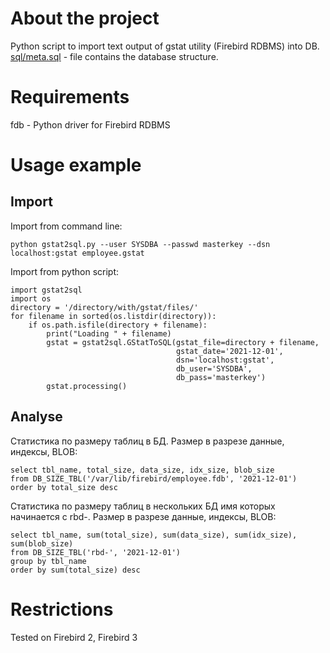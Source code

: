 # About the project
Python script to import text output of gstat utility (Firebird RDBMS) into DB.
[sql/meta.sql](sql/meta.sql) - file contains the database structure.

# Requirements
fdb - Python driver for Firebird RDBMS

# Usage example

## Import 
Import from command line:

    python gstat2sql.py --user SYSDBA --passwd masterkey --dsn localhost:gstat employee.gstat

Import from python script:

    import gstat2sql
    import os
    directory = '/directory/with/gstat/files/'
    for filename in sorted(os.listdir(directory)):
        if os.path.isfile(directory + filename):
            print("Loading " + filename)
            gstat = gstat2sql.GStatToSQL(gstat_file=directory + filename,
                                         gstat_date='2021-12-01', 
                                         dsn='localhost:gstat', 
                                         db_user='SYSDBA',
                                         db_pass='masterkey')
            gstat.processing()

## Analyse

Статистика по размеру таблиц в БД. Размер в разрезе данные, индексы, BLOB:

    select tbl_name, total_size, data_size, idx_size, blob_size
    from DB_SIZE_TBL('/var/lib/firebird/employee.fdb', '2021-12-01')
    order by total_size desc

Статистика по размеру таблиц в нескольких БД имя которых начинается с rbd-. Размер в разрезе данные, индексы, BLOB:

    select tbl_name, sum(total_size), sum(data_size), sum(idx_size), sum(blob_size)
    from DB_SIZE_TBL('rbd-', '2021-12-01')
    group by tbl_name
    order by sum(total_size) desc

# Restrictions
Tested on Firebird 2, Firebird 3
